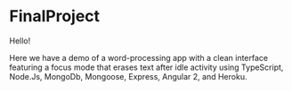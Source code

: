 # FinalProject

Hello! 

Here we have a demo of a word-processing app with a clean interface featuring a focus mode that erases text after idle activity using TypeScript, Node.Js, MongoDb, Mongoose, Express, Angular 2, and Heroku.
